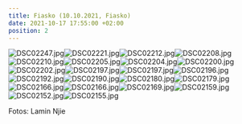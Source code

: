 ```yaml
---
title: Fiasko (10.10.2021, Fiasko)
date: 2021-10-17 17:55:00 +02:00
position: 2
---
```


![DSC02247.jpg](/uploads/DSC02247.jpg)![DSC02221.jpg](/uploads/DSC02221.jpg)![DSC02212.jpg](/uploads/DSC02212.jpg)![DSC02208.jpg](/uploads/DSC02208.jpg)![DSC02210.jpg](/uploads/DSC02210.jpg)![DSC02205.jpg](/uploads/DSC02205.jpg)![DSC02204.jpg](/uploads/DSC02204.jpg)![DSC02200.jpg](/uploads/DSC02200.jpg)![DSC02202.jpg](/uploads/DSC02202.jpg)![DSC02197.jpg](/uploads/DSC02197.jpg)![DSC02197.jpg](/uploads/DSC02197.jpg)![DSC02196.jpg](/uploads/DSC02196.jpg)![DSC02192.jpg](/uploads/DSC02192.jpg)![DSC02190.jpg](/uploads/DSC02190.jpg)![DSC02180.jpg](/uploads/DSC02180.jpg)![DSC02179.jpg](/uploads/DSC02179.jpg)![DSC02166.jpg](/uploads/DSC02166.jpg)![DSC02166.jpg](/uploads/DSC02166.jpg)![DSC02169.jpg](/uploads/DSC02169.jpg)![DSC02159.jpg](/uploads/DSC02159.jpg)![DSC02152.jpg](/uploads/DSC02152.jpg)![DSC02155.jpg](/uploads/DSC02155.jpg)

Fotos: Lamin Njie